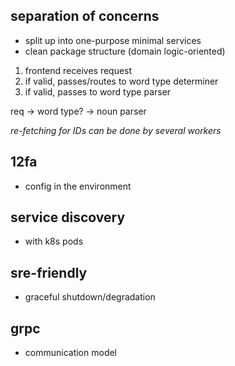 ## separation of concerns

- split up into one-purpose minimal services
- clean package structure (domain logic-oriented)

1. frontend receives request
2. if valid, passes/routes to word type determiner
3. if valid, passes to word type parser

req -> word type? -> noun parser

*re-fetching for IDs can be done by several workers*

## 12fa

- config in the environment

## service discovery

- with k8s pods

## sre-friendly

- graceful shutdown/degradation

## grpc

- communication model
